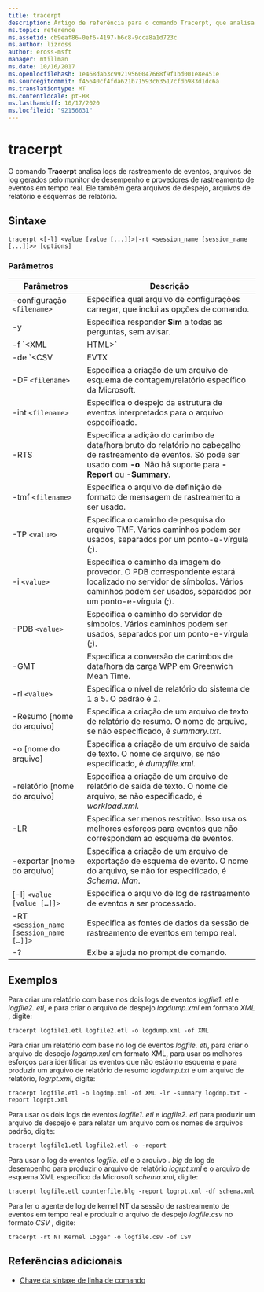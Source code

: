 ```yaml
---
title: tracerpt
description: Artigo de referência para o comando Tracerpt, que analisa logs de rastreamento de eventos, arquivos de log gerados pelo monitor de desempenho e provedores de rastreamento de eventos em tempo real.
ms.topic: reference
ms.assetid: cb9eaf86-0ef6-4197-b6c8-9cca8a1d723c
ms.author: lizross
author: eross-msft
manager: mtillman
ms.date: 10/16/2017
ms.openlocfilehash: 1e468dab3c99219560047668f9f1bd001e8e451e
ms.sourcegitcommit: f45640cf4fda621b71593c63517cfdb983d1dc6a
ms.translationtype: MT
ms.contentlocale: pt-BR
ms.lasthandoff: 10/17/2020
ms.locfileid: "92156631"
---
```

# <a name="tracerpt"></a>tracerpt

O comando **Tracerpt** analisa logs de rastreamento de eventos, arquivos de log gerados pelo monitor de desempenho e provedores de rastreamento de eventos em tempo real. Ele também gera arquivos de despejo, arquivos de relatório e esquemas de relatório.

## <a name="syntax"></a>Sintaxe

```
tracerpt <[-l] <value [value [...]]>|-rt <session_name [session_name [...]]>> [options]
```

### <a name="parameters"></a>Parâmetros

| Parâmetros | Descrição |
|--|--|
| -configuração `<filename>` | Especifica qual arquivo de configurações carregar, que inclui as opções de comando. |
| -y | Especifica responder **Sim** a todas as perguntas, sem avisar. |
| -f `<XML | HTML>` | Especifica o formato do arquivo de relatório. |
| -de `<CSV | EVTX | XML>` | Especifica o formato do arquivo de despejo. O padrão é **XML*. |
| -DF `<filename>` | Especifica a criação de um arquivo de esquema de contagem/relatório específico da Microsoft. |
| -int `<filename>` | Especifica o despejo da estrutura de eventos interpretados para o arquivo especificado. |
| -RTS | Especifica a adição do carimbo de data/hora bruto do relatório no cabeçalho de rastreamento de eventos. Só pode ser usado com **-o**. Não há suporte para **-Report** ou **-Summary**. |
| -tmf `<filename>` | Especifica o arquivo de definição de formato de mensagem de rastreamento a ser usado. |
| -TP `<value>` | Especifica o caminho de pesquisa do arquivo TMF. Vários caminhos podem ser usados, separados por um ponto-e-vírgula (;). |
| -i `<value>` | Especifica o caminho da imagem do provedor. O PDB correspondente estará localizado no servidor de símbolos. Vários caminhos podem ser usados, separados por um ponto-e-vírgula (;). |
| -PDB `<value>` | Especifica o caminho do servidor de símbolos. Vários caminhos podem ser usados, separados por um ponto-e-vírgula (;). |
| -GMT | Especifica a conversão de carimbos de data/hora da carga WPP em Greenwich Mean Time. |
| -rl `<value>` | Especifica o nível de relatório do sistema de 1 a 5. O padrão é *1*. |
| -Resumo [nome do arquivo] | Especifica a criação de um arquivo de texto de relatório de resumo. O nome de arquivo, se não especificado, é *summary.txt*. |
| -o [nome do arquivo] | Especifica a criação de um arquivo de saída de texto. O nome de arquivo, se não especificado, é *dumpfile.xml*. |
| -relatório [nome do arquivo] | Especifica a criação de um arquivo de relatório de saída de texto. O nome de arquivo, se não especificado, é *workload.xml*. |
| -LR | Especifica ser menos restritivo. Isso usa os melhores esforços para eventos que não correspondem ao esquema de eventos. |
| -exportar [nome do arquivo] | Especifica a criação de um arquivo de exportação de esquema de evento. O nome do arquivo, se não for especificado, é *Schema. Man*. |
| [-l] `<value [value […]]>` | Especifica o arquivo de log de rastreamento de eventos a ser processado. |
| -RT `<session_name [session_name […]]>` | Especifica as fontes de dados da sessão de rastreamento de eventos em tempo real. |
| -? | Exibe a ajuda no prompt de comando. |

## <a name="examples"></a>Exemplos

Para criar um relatório com base nos dois logs de eventos *logfile1. etl* e *logfile2. etl*, e para criar o arquivo de despejo *logdump.xml* em formato *XML* , digite:

```
tracerpt logfile1.etl logfile2.etl -o logdump.xml -of XML
```

Para criar um relatório com base no log de eventos *logfile. etl*, para criar o arquivo de despejo *logdmp.xml* em formato XML, para usar os melhores esforços para identificar os eventos que não estão no esquema e para produzir um arquivo de relatório de resumo *logdump.txt* e um arquivo de relatório, *logrpt.xml*, digite:

```
tracerpt logfile.etl -o logdmp.xml -of XML -lr -summary logdmp.txt -report logrpt.xml
```

Para usar os dois logs de eventos *logfile1. etl* e *logfile2. etl* para produzir um arquivo de despejo e para relatar um arquivo com os nomes de arquivos padrão, digite:

```
tracerpt logfile1.etl logfile2.etl -o -report
```

Para usar o log de eventos *logfile. etl* e o arquivo *. blg* de log de desempenho para produzir o arquivo de relatório *logrpt.xml* e o arquivo de esquema XML específico da Microsoft *schema.xml*, digite:

```
tracerpt logfile.etl counterfile.blg -report logrpt.xml -df schema.xml
```

Para ler o agente de log de kernel NT da sessão de rastreamento de eventos em tempo real e produzir o arquivo de despejo *logfile.csv* no formato *CSV* , digite:

```
tracerpt -rt NT Kernel Logger -o logfile.csv -of CSV
```

## <a name="additional-references"></a>Referências adicionais

- [Chave da sintaxe de linha de comando](command-line-syntax-key.md)
